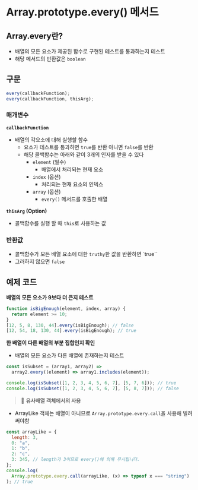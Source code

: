 # Array.prototype.every() 메서드

## Array.every란?

- 배열의 모든 요소가 제공된 함수로 구현된 테스트를 통과하는지 테스트
- 해당 메서드의 반환값은 `boolean`

## 구문

```js
every(callbackFunction);
every(callbackFunction, thisArg);
```

### 매개변수

**`callbackFunction`**

- 배열의 각요소에 대해 실행할 함수
  - 요소가 테스트를 통과하면 `true`를 반환 아니면 `false`를 반환
  - 해당 콜백함수는 아래와 같이 3개의 인자를 받을 수 있다
    - `element` (필수)
      - 배열에서 처리되는 현재 요소
    - `index` (옵션)
      - 처리되는 현재 요소의 인덱스
    - `array` (옵션)
      - `every()` 메서드를 호출한 배열

**`thisArg` (Option)**

- 콜백함수를 실행 할 때 `this`로 사용하는 값

### 반환값

- 콜백함수가 모든 배열 요소에 대한 `truthy`한 값을 반환하면 `true``
- 그러하지 않으면 `false`

## 예제 코드

**배열의 모든 요소가 9보다 더 큰지 테스트**

```js
function isBigEnough(element, index, array) {
  return element >= 10;
}
[12, 5, 8, 130, 44].every(isBigEnough); // false
[12, 54, 18, 130, 44].every(isBigEnough); // true
```

**한 배열이 다른 배열의 부분 집합인지 확인**

- 배열의 모든 요소가 다른 배열에 존재하는지 테스트

```js
const isSubset = (array1, array2) =>
  array2.every((element) => array1.includes(element));

console.log(isSubset([1, 2, 3, 4, 5, 6, 7], [5, 7, 6])); // true
console.log(isSubset([1, 2, 3, 4, 5, 6, 7], [5, 8, 7])); // false
```

> 📝 **유사배열 객체에서의 사용**

- ArrayLike 객체는 배열이 아니므로 `Array.prototype.every.call`을 사용해 빌려써야함

```js
const arrayLike = {
  length: 3,
  0: "a",
  1: "b",
  2: "c",
  3: 345, // length가 3이므로 every()에 의해 무시됩니다.
};
console.log(
  Array.prototype.every.call(arrayLike, (x) => typeof x === "string")
); // true
```
